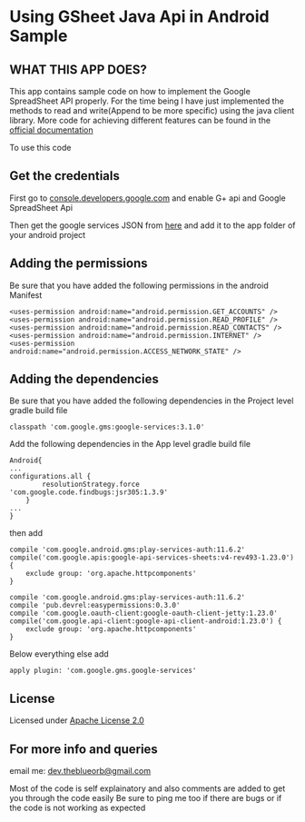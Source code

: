 # Using GSheet Java Api in Android Sample

##  WHAT THIS APP DOES?

 This app contains sample code on how to implement the Google SpreadSheet API properly. For the time being I have just implemented the methods to read and write(Append to be more specific) using the java client library.
 More code for achieving different features can be found in the [official documentation](https://developers.google.com/sheets/api/reference/rest/)
 
To use this code

##  Get the credentials
First go to 
[console.developers.google.com](https://console.developers.google.com)
and enable G+ api and Google SpreadSheet Api

Then get the google services JSON from [here](https://developers.google.com/mobile/add?platform=android&cntapi=signin&cnturl=https:%2F%2Fdevelopers.google.com%2Fidentity%2Fsign-in%2Fandroid%2Fsign-in%3Fconfigured%3Dtrue&cntlbl=Continue%20Adding%20Sign-In) and add it to the app folder of your android project


##  Adding the permissions 
Be sure that you have added the following permissions in the android Manifest
 
	
	<uses-permission android:name="android.permission.GET_ACCOUNTS" />
    <uses-permission android:name="android.permission.READ_PROFILE" />
    <uses-permission android:name="android.permission.READ_CONTACTS" />
    <uses-permission android:name="android.permission.INTERNET" />
    <uses-permission android:name="android.permission.ACCESS_NETWORK_STATE" />
	
	
##  Adding the dependencies
Be sure that you have added the following dependencies in the Project level gradle build file

	classpath 'com.google.gms:google-services:3.1.0'		
 
Add the following dependencies in the App level gradle build file
	
	
	Android{
	...
	configurations.all {
			resolutionStrategy.force 'com.google.code.findbugs:jsr305:1.3.9'
		}
	...
	}		
	
	
	
	
then add
	
	
	
	compile 'com.google.android.gms:play-services-auth:11.6.2'
    compile('com.google.apis:google-api-services-sheets:v4-rev493-1.23.0') {
        exclude group: 'org.apache.httpcomponents'
    }

    compile 'com.google.android.gms:play-services-auth:11.6.2'
    compile 'pub.devrel:easypermissions:0.3.0'
    compile 'com.google.oauth-client:google-oauth-client-jetty:1.23.0'
    compile('com.google.api-client:google-api-client-android:1.23.0') {
        exclude group: 'org.apache.httpcomponents'
    }
		
	
	
Below everything else add
	
	
	apply plugin: 'com.google.gms.google-services'



##  License

Licensed under [Apache License 2.0](http://www.apache.org/licenses/LICENSE-2.0)

##  For more info and queries 

email me:  dev.theblueorb@gmail.com

Most of the code is self explainatory and also comments are added to get you through the code easily 
Be sure to ping me too if there are bugs or if the code is not working as expected 
